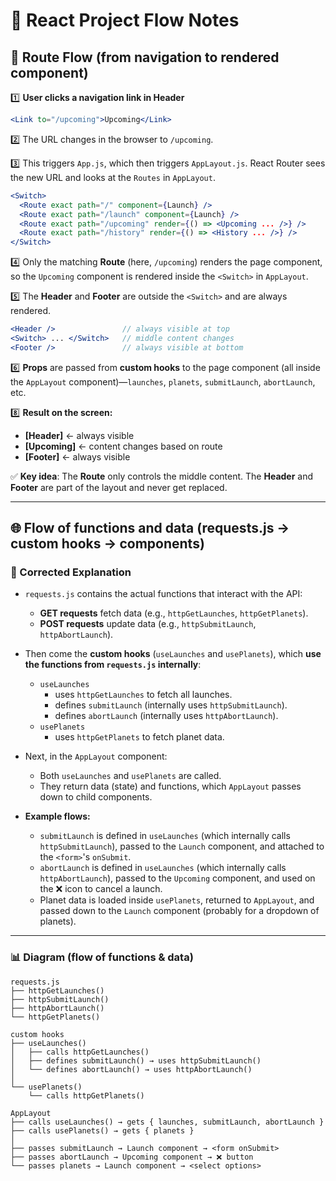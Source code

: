 # 🚀 React Project Flow Notes

## 🔄 Route Flow (from navigation to rendered component)

1️⃣ **User clicks a navigation link in Header**

```jsx
<Link to="/upcoming">Upcoming</Link>
```

2️⃣ The URL changes in the browser to `/upcoming`.

3️⃣ This triggers `App.js`, which then triggers `AppLayout.js`. React Router sees the new URL and looks at the `Routes` in `AppLayout`.

```jsx
<Switch>
  <Route exact path="/" component={Launch} />
  <Route exact path="/launch" component={Launch} />
  <Route exact path="/upcoming" render={() => <Upcoming ... />} />
  <Route exact path="/history" render={() => <History ... />} />
</Switch>
```

4️⃣ Only the matching **Route** (here, `/upcoming`) renders the page component, so the `Upcoming` component is rendered inside the `<Switch>` in `AppLayout`.

5️⃣ The **Header** and **Footer** are outside the `<Switch>` and are always rendered.

```jsx
<Header />               // always visible at top
<Switch> ... </Switch>   // middle content changes
<Footer />               // always visible at bottom
```

6️⃣ **Props** are passed from **custom hooks** to the page component (all inside the `AppLayout` component)—`launches`, `planets`, `submitLaunch`, `abortLaunch`, etc.

8️⃣ **Result on the screen:**

- **[Header]** \<- always visible
- **[Upcoming]** \<- content changes based on route
- **[Footer]** \<- always visible

✅ **Key idea**: The **Route** only controls the middle content. The **Header** and **Footer** are part of the layout and never get replaced.

---

## 🌐 Flow of functions and data (requests.js → custom hooks → components)

### 📝 Corrected Explanation

- `requests.js` contains the actual functions that interact with the API:

  - **GET requests** fetch data (e.g., `httpGetLaunches`, `httpGetPlanets`).
  - **POST requests** update data (e.g., `httpSubmitLaunch`, `httpAbortLaunch`).

- Then come the **custom hooks** (`useLaunches` and `usePlanets`), which **use the functions from `requests.js` internally**:

  - `useLaunches`
    - uses `httpGetLaunches` to fetch all launches.
    - defines `submitLaunch` (internally uses `httpSubmitLaunch`).
    - defines `abortLaunch` (internally uses `httpAbortLaunch`).
  - `usePlanets`
    - uses `httpGetPlanets` to fetch planet data.

- Next, in the `AppLayout` component:

  - Both `useLaunches` and `usePlanets` are called.
  - They return data (state) and functions, which `AppLayout` passes down to child components.

- **Example flows:**

  - `submitLaunch` is defined in `useLaunches` (which internally calls `httpSubmitLaunch`), passed to the `Launch` component, and attached to the `<form>`'s `onSubmit`.
  - `abortLaunch` is defined in `useLaunches` (which internally calls `httpAbortLaunch`), passed to the `Upcoming` component, and used on the ❌ icon to cancel a launch.
  - Planet data is loaded inside `usePlanets`, returned to `AppLayout`, and passed down to the `Launch` component (probably for a dropdown of planets).

---

### 📊 Diagram (flow of functions & data)

```
requests.js
├── httpGetLaunches()
├── httpSubmitLaunch()
├── httpAbortLaunch()
└── httpGetPlanets()

custom hooks
├── useLaunches()
│   ├── calls httpGetLaunches()
│   ├── defines submitLaunch() → uses httpSubmitLaunch()
│   └── defines abortLaunch() → uses httpAbortLaunch()
│
└── usePlanets()
    └── calls httpGetPlanets()

AppLayout
├── calls useLaunches() → gets { launches, submitLaunch, abortLaunch }
├── calls usePlanets() → gets { planets }
│
├── passes submitLaunch → Launch component → <form onSubmit>
├── passes abortLaunch → Upcoming component → ❌ button
└── passes planets → Launch component → <select options>
```
